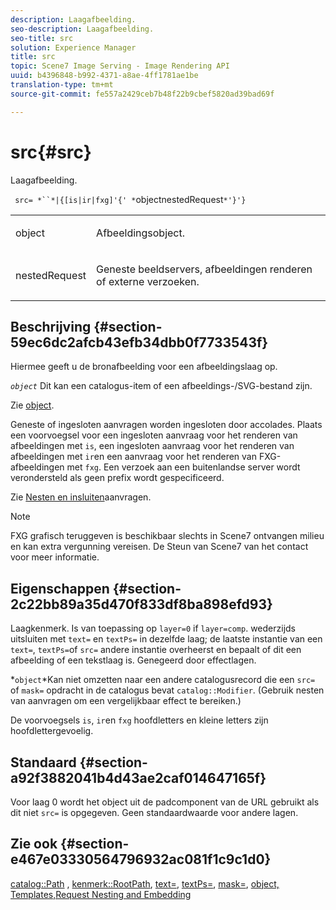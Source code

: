 ```yaml
---
description: Laagafbeelding.
seo-description: Laagafbeelding.
seo-title: src
solution: Experience Manager
title: src
topic: Scene7 Image Serving - Image Rendering API
uuid: b4396848-b992-4371-a8ae-4ff1781ae1be
translation-type: tm+mt
source-git-commit: fe557a2429ceb7b48f22b9cbef5820ad39bad69f

---
```



# src{#src}

Laagafbeelding.

` src= *``*|{[is|ir|fxg]'{' *`objectnestedRequest`*'}'}`

<table id="simpletable_59104309B8284B21ABCE7DC95BF5A273"> 
 <tr class="strow"> 
  <td class="stentry"> <p> <span class="varname"> object </span> </p> </td> 
  <td class="stentry"> <p>Afbeeldingsobject. </p> </td> 
 </tr> 
 <tr class="strow"> 
  <td class="stentry"> <p> <span class="varname"> nestedRequest </span> </p> </td> 
  <td class="stentry"> <p>Geneste beeldservers, afbeeldingen renderen of externe verzoeken. </p> </td> 
 </tr> 
</table>

## Beschrijving {#section-59ec6dc2afcb43efb34dbb0f7733543f}

Hiermee geeft u de bronafbeelding voor een afbeeldingslaag op.

*`object`* Dit kan een catalogus-item of een afbeeldings-/SVG-bestand zijn.

Zie [object](../../../../../is-api/http-ref/image-serving-api-ref/c-http-protocol-reference/c-data-types/r-object.md#reference-2591bd24548d462782c68d138ef795a0).

Geneste of ingesloten aanvragen worden ingesloten door accolades. Plaats een voorvoegsel voor een ingesloten aanvraag voor het renderen van afbeeldingen met `is`, een ingesloten aanvraag voor het renderen van afbeeldingen met `ir`en een aanvraag voor het renderen van FXG-afbeeldingen met `fxg`. Een verzoek aan een buitenlandse server wordt verondersteld als geen prefix wordt gespecificeerd.

Zie [Nesten en insluiten](../../../../../is-api/http-ref/image-serving-api-ref/c-http-protocol-reference/c-syntax-and-features/r-request-nesting-and-embedding.md#reference-38ec66d4062046589e16c39bf1c6049b)aanvragen.

>[!NOTE]
>
>FXG grafisch teruggeven is beschikbaar slechts in Scene7 ontvangen milieu en kan extra vergunning vereisen. De Steun van Scene7 van het contact voor meer informatie.

## Eigenschappen {#section-2c22bb89a35d470f833df8ba898efd93}

Laagkenmerk. Is van toepassing op `layer=0` if `layer=comp`. wederzijds uitsluiten met `text=` en `textPs=` in dezelfde laag; de laatste instantie van een `text=`, `textPs=`of `src=` andere instantie overheerst en bepaalt of dit een afbeelding of een tekstlaag is. Genegeerd door effectlagen.

*`object`*Kan niet omzetten naar een andere catalogusrecord die een `src=` of `mask=` opdracht in de catalogus bevat `catalog::Modifier`. (Gebruik nesten van aanvragen om een vergelijkbaar effect te bereiken.)

De voorvoegsels `is`, `ir`en `fxg` hoofdletters en kleine letters zijn hoofdlettergevoelig.

## Standaard {#section-a92f3882041b4d43ae2caf014647165f}

Voor laag 0 wordt het object uit de padcomponent van de URL gebruikt als dit niet `src=` is opgegeven. Geen standaardwaarde voor andere lagen.

## Zie ook {#section-e467e03330564796932ac081f1c9c1d0}

[catalog::Path](/help/aem-is-ir-api/is-api/image-catalog/image-serving-api-ref/c-image-catalog-reference/c-image-svg-data-reference/c-image-data-reference/r-path-cat.md) , [kenmerk::RootPath](../../../../../is-api/image-catalog/image-serving-api-ref/c-image-catalog-reference/c-attributes-reference/r-rootpath.md#reference-17d57e5967be403b8408fa7214017494), [text=](../../../../../is-api/http-ref/image-serving-api-ref/c-http-protocol-reference/c-command-reference/r-text.md#reference-84634052e48548539a1ef63cbe41f22f), [textPs=](../../../../../is-api/http-ref/image-serving-api-ref/c-http-protocol-reference/c-command-reference/r-textps.md#reference-4209a2a6169f44278da2647cfb0cd767), [mask=](../../../../../is-api/http-ref/image-serving-api-ref/c-http-protocol-reference/c-command-reference/r-mask.md#reference-922254e027404fb890b850e2723ee06e), [](../../../../../is-api/http-ref/image-serving-api-ref/c-http-protocol-reference/c-data-types/r-object.md#reference-2591bd24548d462782c68d138ef795a0)[](../../../../../is-api/http-ref/image-serving-api-ref/c-http-protocol-reference/c-templates/c-templates.md#concept-3cd2d2adae0e41b2979b9640244d4d3e)[object, Templates,Request Nesting and Embedding](../../../../../is-api/http-ref/image-serving-api-ref/c-http-protocol-reference/c-syntax-and-features/r-request-nesting-and-embedding.md#reference-38ec66d4062046589e16c39bf1c6049b)
